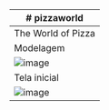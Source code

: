 |# pizzaworld|
|---|
|The World of Pizza|
|Modelagem|
|![image](https://github.com/ivanribeirodf/pizzaworld/assets/46346520/98b07290-65c3-437c-97cc-79c0c1b73ac7)|
|Tela inicial|
|![image](https://github.com/ivanribeirodf/pizzaworld/assets/46346520/dc2e8fbd-37bd-44cb-bec6-48331ba766ea)|



